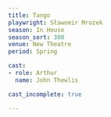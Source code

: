 ```yaml
---
title: Tango
playwright: Sławomir Mrożek
season: In House
season_sort: 300
venue: New Theatre
period: Spring

cast:
- role: Arthur 
  name: John Thewlis

cast_incomplete: true

---
```

